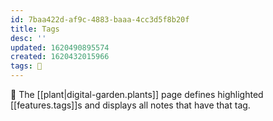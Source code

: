 ```yaml
---
id: 7baa422d-af9c-4883-baaa-4cc3d5f8b20f
title: Tags
desc: ''
updated: 1620490895574
created: 1620432015966
tags: 🌿
---
```


🔖 The [[plant|digital-garden.plants]] page defines highlighted [[features.tags]]s and displays all notes that have that tag.
